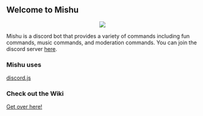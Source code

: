## Welcome to Mishu

<p align="center">
  <img src="https://orig00.deviantart.net/05bf/f/2014/280/8/e/kotoko_utsugi_render_by_rosalynnbelle-d81yb46.png">
</p>

Mishu is a discord bot that provides a variety of commands including fun commands, music commands, and moderation commands. You can join the discord server [here](https://discord.gg/cmq8E4k).

### Mishu uses

[discord.js](https://discord.js.org/#)

### Check out the Wiki
[Get over here!](https://github.com/nates15/Mishu/wiki/Commands)
